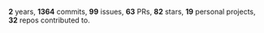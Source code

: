 **2** years, **1364** commits, **99** issues, **63** PRs, **82** stars, **19** personal projects, **32** repos contributed to.
